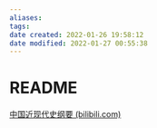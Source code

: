 ```yaml
---
aliases: 
tags: 
date created: 2022-01-26 19:58:12
date modified: 2022-01-27 00:55:38
---
```


# README

[中国近现代史纲要 (bilibili.com)](https://www.bilibili.com/medialist/detail/ml1478478210?type=1&spm_id_from=333.999.0.0)
